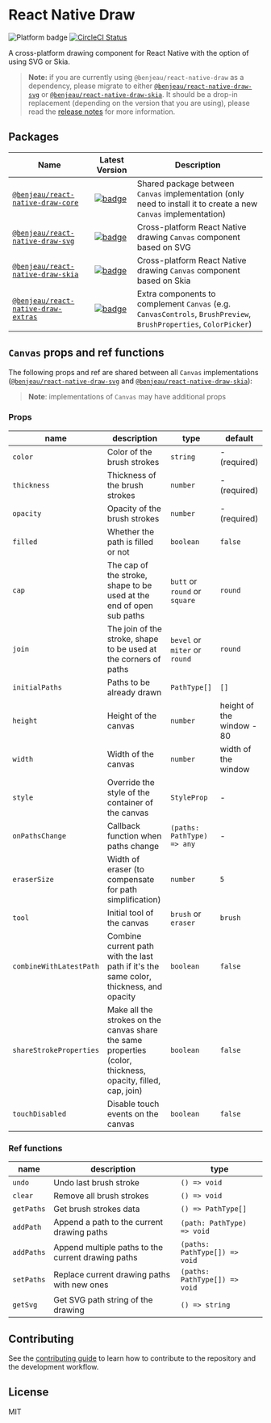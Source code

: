 # React Native Draw

![Platform badge](https://img.shields.io/badge/platform-android%20%7C%20ios%20%7C%20web-blue)  [![CircleCI Status](https://img.shields.io/circleci/build/gh/BenJeau/react-native-draw)](https://app.circleci.com/pipelines/github/BenJeau/react-native-draw)

A cross-platform drawing component for React Native with the option of using SVG or Skia.

> **Note:** if you are currently using `@benjeau/react-native-draw` as a dependency, please migrate to either [`@benjeau/react-native-draw-svg`](./packages/svg) or [`@benjeau/react-native-draw-skia`](./packages/skia). It should be a drop-in replacement (depending on the version that you are using), please read the [release notes](https://github.com/BenJeau/react-native-draw/releases) for more information.

## Packages

| Name                                                      | Latest Version                                                                                                                              | Description                                                                                                       |
| --------------------------------------------------------- | ------------------------------------------------------------------------------------------------------------------------------------------- | ----------------------------------------------------------------------------------------------------------------- |
| [`@benjeau/react-native-draw-core`](./packages/core)      | [![badge](https://img.shields.io/npm/v/@benjeau/react-native-draw-core)](https://www.npmjs.com/package/@benjeau/react-native-draw-core)     | Shared package between `Canvas` implementation (only need to install it to create a new `Canvas` implementation)  |
| [`@benjeau/react-native-draw-svg`](./packages/svg)        | [![badge](https://img.shields.io/npm/v/@benjeau/react-native-draw-svg)](https://www.npmjs.com/package/@benjeau/react-native-draw-svg)       | Cross-platform React Native drawing `Canvas` component based on SVG                                               |  |
| [`@benjeau/react-native-draw-skia`](./packages/skia)      | [![badge](https://img.shields.io/npm/v/@benjeau/react-native-draw-skia)](https://www.npmjs.com/package/@benjeau/react-native-draw-skia)     | Cross-platform React Native drawing `Canvas` component based on Skia                                              |
| [`@benjeau/react-native-draw-extras`](./packages/extras/) | [![badge](https://img.shields.io/npm/v/@benjeau/react-native-draw-extras)](https://www.npmjs.com/package/@benjeau/react-native-draw-extras) | Extra components to complement `Canvas` (e.g. `CanvasControls`, `BrushPreview`, `BrushProperties`, `ColorPicker`) |

## `Canvas` props and ref functions

The following props and ref are shared between all `Canvas` implementations ([`@benjeau/react-native-draw-svg`](./packages/svg) and [`@benjeau/react-native-draw-skia`](./packages/skia)):

> **Note**: implementations of `Canvas` may have additional props

### Props

| name                    | description                                                                                                 | type                          | default                   |
| ----------------------- | ----------------------------------------------------------------------------------------------------------- | ----------------------------- | ------------------------- |
| `color`                 | Color of the brush strokes                                                                                  | `string`                      | - (required)              |
| `thickness`             | Thickness of the brush strokes                                                                              | `number`                      | - (required)              |
| `opacity`               | Opacity of the brush strokes                                                                                | `number`                      | - (required)              |
| `filled`                | Whether the path is filled or not                                                                           | `boolean`                     | `false`                   |
| `cap`                   | The cap of the stroke, shape to be used at the end of open sub paths                                        | `butt` or `round` or `square` | `round`                   |
| `join`                  | The join of the stroke, shape to be used at the corners of paths                                            | `bevel` or `miter` or `round` | `round`                   |
| `initialPaths`          | Paths to be already drawn                                                                                   | `PathType[]`                  | `[]`                      |
| `height`                | Height of the canvas                                                                                        | `number`                      | height of the window - 80 |
| `width`                 | Width of the canvas                                                                                         | `number`                      | width of the window       |
| `style`                 | Override the style of the container of the canvas                                                           | `StyleProp`                   | -                         |
| `onPathsChange`         | Callback function when paths change                                                                         | `(paths: PathType) => any`    | -                         |
| `eraserSize`            | Width of eraser (to compensate for path simplification)                                                     | `number`                      | `5`                       |
| `tool`                  | Initial tool of the canvas                                                                                  | `brush` or `eraser`           | `brush`                   |
| `combineWithLatestPath` | Combine current path with the last path if it's the same color, thickness, and opacity                      | `boolean`                     | `false`                   |
| `shareStrokeProperties` | Make all the strokes on the canvas share the same properties (color, thickness, opacity, filled, cap, join) | `boolean`                     | `false`                   |
| `touchDisabled`         | Disable touch events on the canvas                                                                          | `boolean`                     | `false`                   |

### Ref functions

| name       | description                                        | type                          |
| ---------- | -------------------------------------------------- | ----------------------------- |
| `undo`     | Undo last brush stroke                             | `() => void`                  |
| `clear`    | Remove all brush strokes                           | `() => void`                  |
| `getPaths` | Get brush strokes data                             | `() => PathType[]`            |
| `addPath`  | Append a path to the current drawing paths         | `(path: PathType) => void`    |
| `addPaths` | Append multiple paths to the current drawing paths | `(paths: PathType[]) => void` |
| `setPaths` | Replace current drawing paths with new ones        | `(paths: PathType[]) => void` |
| `getSvg`   | Get SVG path string of the drawing                 | `() => string`                |

## Contributing

See the [contributing guide](CONTRIBUTING.md) to learn how to contribute to the repository and the development workflow.

## License

MIT
